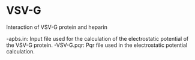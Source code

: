 # VSV-G
Interaction of VSV-G protein and heparin

-apbs.in: Input file used for the calculation of the electrostatic potential of the VSV-G protein.
-VSV-G.pqr: Pqr file used in the electrostatic potential calculation.
